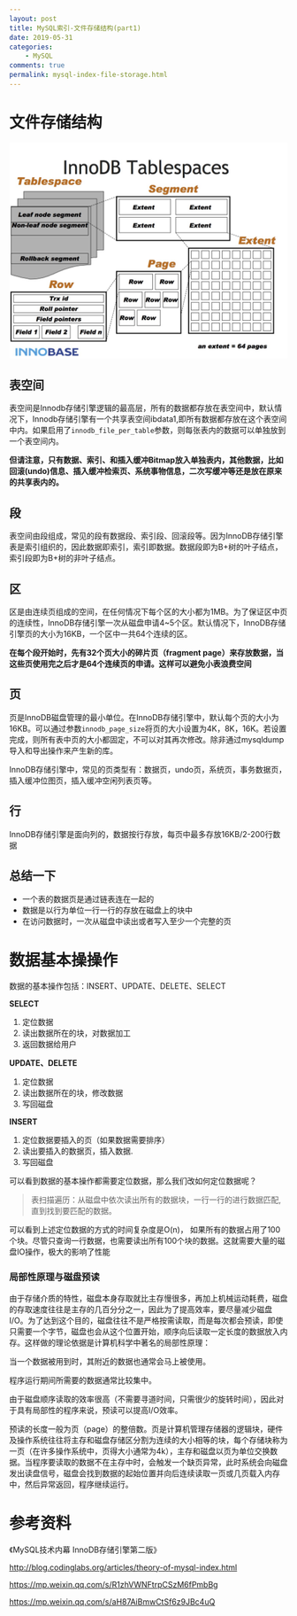 ```yaml
---
layout: post
title: MySQL索引-文件存储结构(part1)
date: 2019-05-31
categories:
    - MySQL
comments: true
permalink: mysql-index-file-storage.html
---
```


# 文件存储结构
![](/assets/images/posts/mysql-index/mysql-index-1.jpg)

## 表空间
表空间是Innodb存储引擎逻辑的最高层，所有的数据都存放在表空间中，默认情况下，Innodb存储引擎有一个共享表空间ibdata1,即所有数据都存放在这个表空间中内。如果启用了`innodb_file_per_table`参数，则每张表内的数据可以单独放到一个表空间内。

**但请注意，只有数据、索引、和插入缓冲Bitmap放入单独表内，其他数据，比如回滚(undo)信息、插入缓冲检索页、系统事物信息，二次写缓冲等还是放在原来的共享表内的。**
## 段
表空间由段组成，常见的段有数据段、索引段、回滚段等。因为InnoDB存储引擎表是索引组织的，因此数据即索引，索引即数据。数据段即为B+树的叶子结点，索引段即为B+树的非叶子结点。
## 区
区是由连续页组成的空间，在任何情况下每个区的大小都为1MB。为了保证区中页的连续性，InnoDB存储引擎一次从磁盘申请4~5个区。默认情况下，InnoDB存储引擎页的大小为16KB，一个区中一共64个连续的区。

**在每个段开始时，先有32个页大小的碎片页（fragment page）来存放数据，当这些页使用完之后才是64个连续页的申请。这样可以避免小表浪费空间**
## 页
页是InnoDB磁盘管理的最小单位。在InnoDB存储引擎中，默认每个页的大小为16KB。可以通过参数`innodb_page_size`将页的大小设置为4K，8K，16K。若设置完成，则所有表中页的大小都固定，不可以对其再次修改。除非通过mysqldump导入和导出操作来产生新的库。

InnoDB存储引擎中，常见的页类型有：数据页，undo页，系统页，事务数据页，插入缓冲位图页，插入缓冲空闲列表页等。
## 行
InnoDB存储引擎是面向列的，数据按行存放，每页中最多存放16KB/2-200行数据

##  总结一下
- 一个表的数据页是通过链表连在一起的
- 数据是以行为单位一行一行的存放在磁盘上的块中
- 在访问数据时，一次从磁盘中读出或者写入至少一个完整的页

# 数据基本操操作

数据的基本操作包括：INSERT、UPDATE、DELETE、SELECT

**SELECT**

1. 定位数据
2. 读出数据所在的块，对数据加工
3. 返回数据给用户

**UPDATE、DELETE**

1. 定位数据
2. 读出数据所在的块，修改数据
3. 写回磁盘

**INSERT**

1. 定位数据要插入的页（如果数据需要排序）
2. 读出要插入的数据页，插入数据.
3. 写回磁盘

可以看到数据的基本操作都需要定位数据，那么我们改如何定位数据呢？

> 表扫描遍历：从磁盘中依次读出所有的数据块，一行一行的进行数据匹配,直到找到要匹配的数据。

可以看到上述定位数据的方式的时间复杂度是O(n)， 如果所有的数据占用了100个块。尽管只查询一行数据，也需要读出所有100个块的数据。这就需要大量的磁盘IO操作，极大的影响了性能

### 局部性原理与磁盘预读

由于存储介质的特性，磁盘本身存取就比主存慢很多，再加上机械运动耗费，磁盘的存取速度往往是主存的几百分分之一，因此为了提高效率，要尽量减少磁盘I/O。为了达到这个目的，磁盘往往不是严格按需读取，而是每次都会预读，即使只需要一个字节，磁盘也会从这个位置开始，顺序向后读取一定长度的数据放入内存。这样做的理论依据是计算机科学中著名的局部性原理：

当一个数据被用到时，其附近的数据也通常会马上被使用。

程序运行期间所需要的数据通常比较集中。

由于磁盘顺序读取的效率很高（不需要寻道时间，只需很少的旋转时间），因此对于具有局部性的程序来说，预读可以提高I/O效率。

预读的长度一般为页（page）的整倍数。页是计算机管理存储器的逻辑块，硬件及操作系统往往将主存和磁盘存储区分割为连续的大小相等的块，每个存储块称为一页（在许多操作系统中，页得大小通常为4k），主存和磁盘以页为单位交换数据。当程序要读取的数据不在主存中时，会触发一个缺页异常，此时系统会向磁盘发出读盘信号，磁盘会找到数据的起始位置并向后连续读取一页或几页载入内存中，然后异常返回，程序继续运行。


# 参考资料

《MySQL技术内幕 InnoDB存储引擎第二版》

http://blog.codinglabs.org/articles/theory-of-mysql-index.html

https://mp.weixin.qq.com/s/R1zhVWNFtrpCSzM6fPmbBg

https://mp.weixin.qq.com/s/aH87AiBmwCtSf6z9JBc4uQ